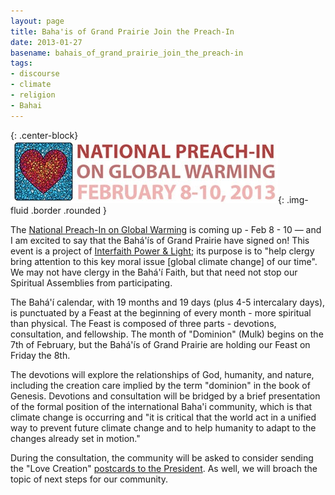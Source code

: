 ```yaml
---
layout: page
title: Baha'is of Grand Prairie Join the Preach-In
date: 2013-01-27
basename: bahais_of_grand_prairie_join_the_preach-in
tags:
- discourse
- climate
- religion
- Bahai
---
```


{: .center-block}
![preach-in logo](/images/preachIn.jpg){: .img-fluid .border .rounded }

The [National Preach-In on Global Warming](http://www.preachin.org/)
is coming up - Feb 8 - 10 &mdash; and I am excited to say that the
Bah&aacute;'&iacute;s of Grand Prairie have signed on! This event is a project
of <a href="http://www.interfaithpowerandlight.org">Interfaith Power &amp;
Light</a>; its purpose is to "help clergy bring attention to this key moral
issue [global climate change] of our time". We may not have clergy in the
Bah&aacute;'&iacute; Faith, but that need not stop our Spiritual Assemblies from
participating.

<!--more-->

The Bah&aacute;'&iacute; calendar, with 19 months and 19 days (plus 4-5
intercalary days), is punctuated by a Feast at the beginning of every month -
more spiritual than physical. The Feast is composed of three parts - devotions,
consultation, and fellowship. The month of "Dominion" (Mulk) begins on the 7th
of February, but the Bah&aacute;'&iacute;s of Grand Prairie are holding our
Feast on Friday the 8th.

The devotions will explore the relationships of God, humanity, and nature,
including the creation care implied by the term "dominion" in the book of
Genesis. Devotions and consultation will be bridged by a brief presentation of
the formal position of the international Baha'i community, which is that climate
change is occurring and "it is critical that the world act in a unified way to
prevent future climate change and to help humanity to adapt to the changes
already set in motion."

During the consultation, the community will be asked to consider sending the
"Love Creation" [postcards
to the President](http://www.preachin.org/sermon-ideas/send-postcards-to-president-obama/). As well, we will broach the topic of next steps for our
community.
